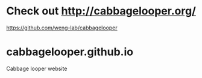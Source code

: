 # Check out http://cabbagelooper.org/

https://github.com/weng-lab/cabbagelooper

# cabbagelooper.github.io
Cabbage looper website

